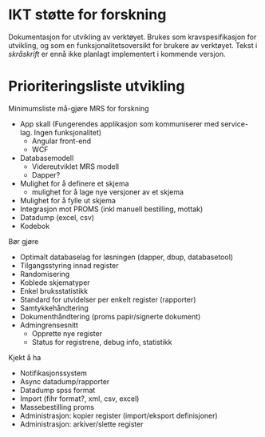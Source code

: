 # IKT støtte for forskning 

Dokumentasjon for utvikling av verktøyet. Brukes som kravspesifikasjon for utvikling, og som en funksjonalitetsoversikt for brukere av verktøyet. Tekst i *skråskrift* er ennå ikke planlagt implementert i kommende versjon.

# Prioriteringsliste utvikling

Minimumsliste må-gjøre MRS for forskning
- App skall (Fungerendes applikasjon som kommuniserer med service-lag. Ingen funksjonalitet)
	- Angular front-end
	- WCF
- Databasemodell
	- Videreutviklet MRS modell
	- Dapper?
- Mulighet for å definere et skjema
	- mulighet for å lage nye versjoner av et skjema
- Mulighet for å fylle ut skjema
- Integrasjon mot PROMS (inkl manuell bestilling,  mottak)
- Datadump (excel, csv)
- Kodebok

Bør gjøre
- Optimalt databaselag for løsningen (dapper, dbup, databasetool)
- Tilgangsstyring innad register
- Randomisering
- Koblede skjematyper
- Enkel bruksstatistikk
- Standard for utvidelser per enkelt register (rapporter)
- Samtykkehåndtering
- Dokumenthåndtering (proms papir/signerte dokument)
- Admingrensesnitt 
	- Opprette nye register
	- Status for registrene, debug info, statistikk

Kjekt å ha
- Notifikasjonssystem
- Async datadump/rapporter
- Datadump spss format
- Import (fihr format?, xml, csv, excel)
- Massebestilling proms
- Administrasjon: kopier register (import/eksport definisjoner)
- Administrasjon: arkiver/slette register
